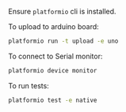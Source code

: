 Ensure `platformio` cli is installed.

To upload to arduino board:
```sh
platformio run -t upload -e uno
```

To connect to Serial monitor:
```sh
platformio device monitor
```

To run tests:
```sh
platformio test -e native
```


